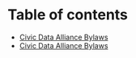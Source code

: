 # Table of contents

* [Civic Data Alliance Bylaws](README.md)
* [Civic Data Alliance Bylaws](bylaws.md)

